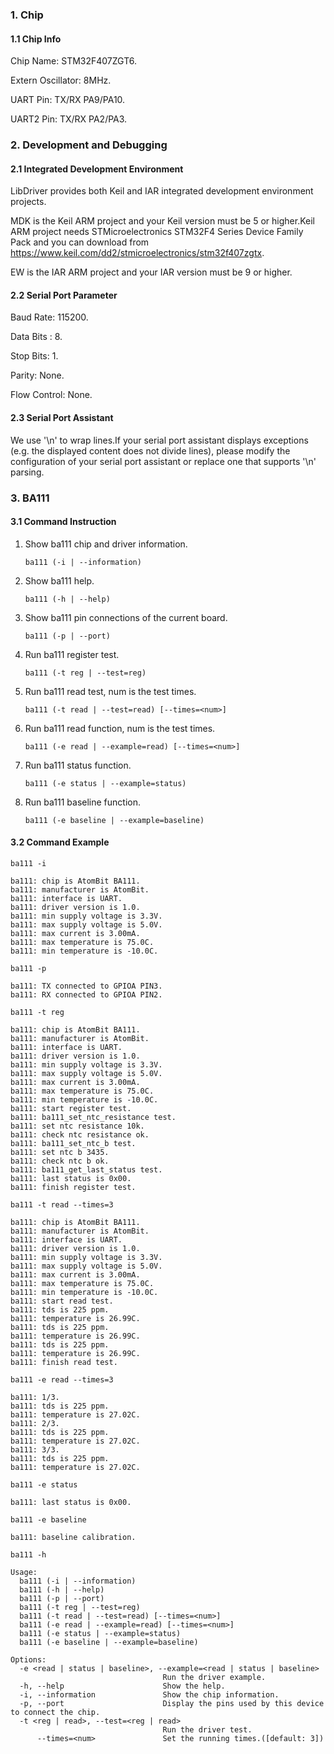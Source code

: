 ### 1. Chip

#### 1.1 Chip Info

Chip Name: STM32F407ZGT6.

Extern Oscillator: 8MHz.

UART Pin: TX/RX PA9/PA10.

UART2 Pin: TX/RX PA2/PA3.

### 2. Development and Debugging

#### 2.1 Integrated Development Environment

LibDriver provides both Keil and IAR integrated development environment projects.

MDK is the Keil ARM project and your Keil version must be 5 or higher.Keil ARM project needs STMicroelectronics STM32F4 Series Device Family Pack and you can download from https://www.keil.com/dd2/stmicroelectronics/stm32f407zgtx.

EW is the IAR ARM project and your IAR version must be 9 or higher.

#### 2.2 Serial Port Parameter

Baud Rate: 115200.

Data Bits : 8.

Stop Bits: 1.

Parity: None.

Flow Control: None.

#### 2.3 Serial Port Assistant

We use '\n' to wrap lines.If your serial port assistant displays exceptions (e.g. the displayed content does not divide lines), please modify the configuration of your serial port assistant or replace one that supports '\n' parsing.

### 3. BA111

#### 3.1 Command Instruction

1. Show ba111 chip and driver information.

   ```shell
   ba111 (-i | --information)
   ```

2. Show ba111 help.

   ```shell
   ba111 (-h | --help)
   ```

3. Show ba111 pin connections of the current board.

   ```shell
   ba111 (-p | --port)
   ```
   
4. Run ba111 register test.

   ```shell
   ba111 (-t reg | --test=reg)
   ```
   
5. Run ba111 read test, num is the test times.

   ```shell
   ba111 (-t read | --test=read) [--times=<num>]
   ```

6. Run ba111 read function, num is the test times.

   ```shell
   ba111 (-e read | --example=read) [--times=<num>]
   ```

7. Run ba111 status function.

   ```shell
   ba111 (-e status | --example=status)
   ```
8. Run ba111 baseline function.

   ```shell
   ba111 (-e baseline | --example=baseline)
   ```

#### 3.2 Command Example

```shell
ba111 -i

ba111: chip is AtomBit BA111.
ba111: manufacturer is AtomBit.
ba111: interface is UART.
ba111: driver version is 1.0.
ba111: min supply voltage is 3.3V.
ba111: max supply voltage is 5.0V.
ba111: max current is 3.00mA.
ba111: max temperature is 75.0C.
ba111: min temperature is -10.0C.
```

```shell
ba111 -p

ba111: TX connected to GPIOA PIN3.
ba111: RX connected to GPIOA PIN2.
```

```shell
ba111 -t reg

ba111: chip is AtomBit BA111.
ba111: manufacturer is AtomBit.
ba111: interface is UART.
ba111: driver version is 1.0.
ba111: min supply voltage is 3.3V.
ba111: max supply voltage is 5.0V.
ba111: max current is 3.00mA.
ba111: max temperature is 75.0C.
ba111: min temperature is -10.0C.
ba111: start register test.
ba111: ba111_set_ntc_resistance test.
ba111: set ntc resistance 10k.
ba111: check ntc resistance ok.
ba111: ba111_set_ntc_b test.
ba111: set ntc b 3435.
ba111: check ntc b ok.
ba111: ba111_get_last_status test.
ba111: last status is 0x00.
ba111: finish register test.
```

```shell
ba111 -t read --times=3

ba111: chip is AtomBit BA111.
ba111: manufacturer is AtomBit.
ba111: interface is UART.
ba111: driver version is 1.0.
ba111: min supply voltage is 3.3V.
ba111: max supply voltage is 5.0V.
ba111: max current is 3.00mA.
ba111: max temperature is 75.0C.
ba111: min temperature is -10.0C.
ba111: start read test.
ba111: tds is 225 ppm.
ba111: temperature is 26.99C.
ba111: tds is 225 ppm.
ba111: temperature is 26.99C.
ba111: tds is 225 ppm.
ba111: temperature is 26.99C.
ba111: finish read test.
```

```shell
ba111 -e read --times=3

ba111: 1/3.
ba111: tds is 225 ppm.
ba111: temperature is 27.02C.
ba111: 2/3.
ba111: tds is 225 ppm.
ba111: temperature is 27.02C.
ba111: 3/3.
ba111: tds is 225 ppm.
ba111: temperature is 27.02C.
```

```shell
ba111 -e status

ba111: last status is 0x00.
```
```shell
ba111 -e baseline

ba111: baseline calibration.
```

```shell
ba111 -h

Usage:
  ba111 (-i | --information)
  ba111 (-h | --help)
  ba111 (-p | --port)
  ba111 (-t reg | --test=reg)
  ba111 (-t read | --test=read) [--times=<num>]
  ba111 (-e read | --example=read) [--times=<num>]
  ba111 (-e status | --example=status)
  ba111 (-e baseline | --example=baseline)

Options:
  -e <read | status | baseline>, --example=<read | status | baseline>
                                  Run the driver example.
  -h, --help                      Show the help.
  -i, --information               Show the chip information.
  -p, --port                      Display the pins used by this device to connect the chip.
  -t <reg | read>, --test=<reg | read>
                                  Run the driver test.
      --times=<num>               Set the running times.([default: 3])
```

